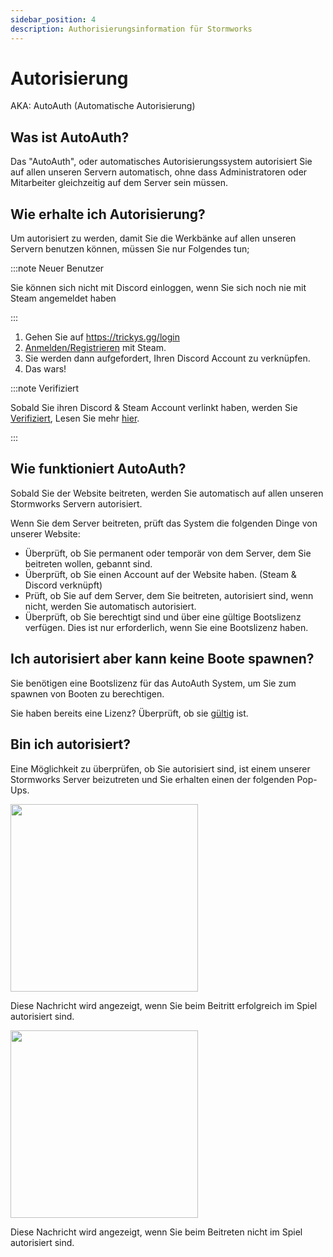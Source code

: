 ```yaml
---
sidebar_position: 4
description: Authorisierungsinformation für Stormworks
---
```


# Autorisierung
AKA: AutoAuth (Automatische Autorisierung)

## Was ist AutoAuth?

Das "AutoAuth", oder automatisches Autorisierungssystem autorisiert Sie auf allen unseren Servern automatisch, ohne dass Administratoren oder Mitarbeiter gleichzeitig auf dem Server sein müssen.

## Wie erhalte ich Autorisierung?

Um autorisiert zu werden, damit Sie die Werkbänke auf allen unseren Servern benutzen können, müssen Sie nur Folgendes tun;

:::note Neuer Benutzer

Sie können sich nicht mit Discord einloggen, wenn Sie sich noch nie mit Steam angemeldet haben

:::

1. Gehen Sie auf https://trickys.gg/login
2. [Anmelden/Registrieren](https://trickys.gg/login) mit <i class="fa-brands fa-steam"></i> Steam.
3. Sie werden dann aufgefordert, Ihren <i class="fa-brands fa-discord"></i> Discord Account zu verknüpfen.
4. Das wars!

:::note Verifiziert

Sobald Sie ihren <i class="fa-brands fa-discord"></i> </i> Discord & <i class="fa-brands fa-steam"></i> Steam Account verlinkt haben, werden Sie [Verifiziert](./), Lesen Sie mehr [hier](./).

:::

## Wie funktioniert AutoAuth?

Sobald Sie der Website beitreten, werden Sie automatisch auf allen unseren Stormworks Servern autorisiert.

Wenn Sie dem Server beitreten, prüft das System die folgenden Dinge von unserer Website:

- Überprüft, ob Sie permanent oder temporär von dem Server, dem Sie beitreten wollen, gebannt sind.
- Überprüft, ob Sie einen Account auf der Website haben. (Steam & Discord verknüpft)
- Prüft, ob Sie auf dem Server, dem Sie beitreten, autorisiert sind, wenn nicht, werden Sie automatisch autorisiert.
- Überprüft, ob Sie berechtigt sind und über eine gültige Bootslizenz verfügen. Dies ist nur erforderlich, wenn Sie eine Bootslizenz haben.

## Ich autorisiert aber kann keine Boote spawnen?

Sie benötigen eine Bootslizenz für das AutoAuth System, um Sie zum spawnen von Booten zu berechtigen.

Sie haben bereits eine Lizenz? Überprüft, ob sie [gültig](https://trickys.gg/account) ist.

## Bin ich autorisiert?

Eine Möglichkeit zu überprüfen, ob Sie autorisiert sind, ist einem unserer Stormworks Server beizutreten und Sie erhalten einen der folgenden Pop-Ups.

<!-- css for flex -->
  <div class="flex-vcenter">
    <div class="img-mg">
      <img src="/img/autoauth/tsauth1.png" width="300px"/>
    </div>
<p>

Diese Nachricht wird angezeigt, wenn Sie beim Beitritt erfolgreich im Spiel autorisiert sind.

</p>
  </div>

<!-- css for flex -->
  <div class="flex-vcenter">
    <div class="img-mg">
      <img src="/img/autoauth/tsnoauth1.png" width="300px"/>
    </div>
<p>

Diese Nachricht wird angezeigt, wenn Sie beim Beitreten nicht im Spiel autorisiert sind.

</p>
  </div>
